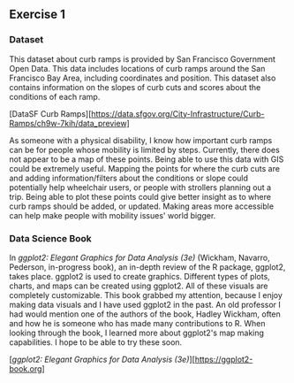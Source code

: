 ## Exercise 1

### Dataset
This dataset about curb ramps is provided by San Francisco Government Open Data. This data includes locations of curb ramps around the San Francisco Bay Area, including coordinates and position. This dataset also contains information on the slopes of curb cuts and scores about the conditions of each ramp. 

[DataSF Curb Ramps][https://data.sfgov.org/City-Infrastructure/Curb-Ramps/ch9w-7kih/data_preview]

As someone with a physical disability, I know how important curb ramps can be for people whose mobility is limited by steps. Currently, there does not appear to be a map of these points. Being able to use this data with GIS could be extremely useful. Mapping the points for where the curb cuts are and adding information/filters about the conditions or slope could potentially help wheelchair users, or people with strollers planning out a trip. Being able to plot these points could give better insight as to where curb ramps should be added, or updated. Making areas more accessible can help make people with mobility issues' world bigger. 

### Data Science Book
In *ggplot2: Elegant Graphics for Data Analysis (3e)* (Wickham, Navarro, Pederson, in-progress book), an in-depth review of the R package, ggplot2, takes place. ggplot2 is used to create graphics. Different types of plots, charts, and maps can be created using ggplot2. All of these visuals are completely customizable. This book grabbed my attention, because I enjoy making data visuals and I have used ggplot2 in the past. An old professor I had would mention one of the authors of the book, Hadley Wickham, often and how he is someone who has made many contributions to R. When looking through the book, I learned more about ggplot2's map making capabilities. I hope to be able to try these soon. 

[*ggplot2: Elegant Graphics for Data Analysis (3e)*][https://ggplot2-book.org]





